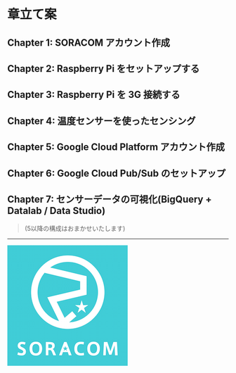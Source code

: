 # 章立て案

## Chapter 1: SORACOM アカウント作成
## Chapter 2: Raspberry Pi をセットアップする
## Chapter 3: Raspberry Pi を 3G 接続する
## Chapter 4: 温度センサーを使ったセンシング
## Chapter 5: Google Cloud Platform アカウント作成
## Chapter 6: Google Cloud Pub/Sub のセットアップ
## Chapter 7: センサーデータの可視化(BigQuery + Datalab / Data Studio)

> (5以降の構成はおまかせいたします)

---

![](images/chapter-0/logo.png)
